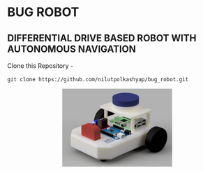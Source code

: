 # BUG ROBOT 
## DIFFERENTIAL DRIVE BASED ROBOT WITH AUTONOMOUS NAVIGATION

Clone this Repository - 
```
git clone https://github.com/nilutpolkashyap/bug_robot.git
```

<div align="center">
<img  alt="Thanks for visiting me" width="50%" src="https://raw.githubusercontent.com/nilutpolkashyap/bug_robot/main/resources/bug_robot_render.png" />
<br />
</div>
